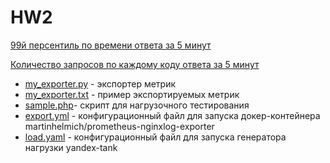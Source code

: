 # HW2

[99й персентиль по времени ответа за 5 минут](screen1.png)


[Количество запросов по каждому коду ответа за 5 минут](screen2.png)

* [my_exporter.py](my_exporter.py) - экспортер метрик
* [my_exporter.txt](my_exporter.txt) - пример экспортируемых метрик
* [sample.php](sample.php)- скрипт для нагрузочного тестирования
* [export.yml](export.yml) - конфигурационный файл для запуска докер-контейнера martinhelmich/prometheus-nginxlog-exporter 
* [load.yaml](load.yaml) - конфигурационный файл для запуска генератора нагрузки yandex-tank
